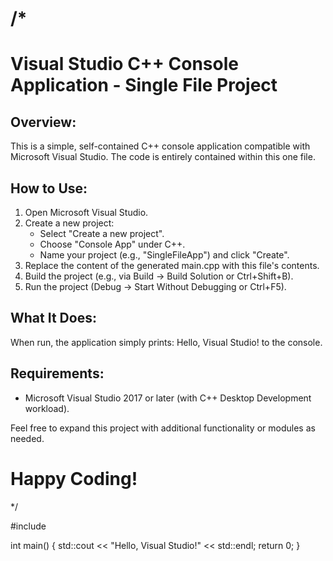 /*
===============================================================================
Visual Studio C++ Console Application - Single File Project
===============================================================================

Overview:
----------
This is a simple, self-contained C++ console application compatible with 
Microsoft Visual Studio. The code is entirely contained within this one file.

How to Use:
-----------
1. Open Microsoft Visual Studio.
2. Create a new project:
   - Select "Create a new project".
   - Choose "Console App" under C++.
   - Name your project (e.g., "SingleFileApp") and click "Create".
3. Replace the content of the generated main.cpp with this file's contents.
4. Build the project (e.g., via Build -> Build Solution or Ctrl+Shift+B).
5. Run the project (Debug -> Start Without Debugging or Ctrl+F5).

What It Does:
-------------
When run, the application simply prints:
    Hello, Visual Studio!
to the console.

Requirements:
-------------
- Microsoft Visual Studio 2017 or later (with C++ Desktop Development workload).

Feel free to expand this project with additional functionality or modules as needed.

Happy Coding!
===============================================================================
*/

#include <iostream>

int main() {
    std::cout << "Hello, Visual Studio!" << std::endl;
    return 0;
}
